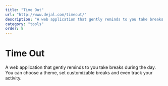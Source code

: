 ```yaml
---
title: "Time Out"
url: "http://www.dejal.com/timeout/"
description: "A web application that gently reminds to you take breaks during the day. You can choose a theme, set customizable breaks and even track your activity."
category: "tools"
order: 8
---
```


# Time Out

A web application that gently reminds to you take breaks during the day. You can choose a theme, set customizable breaks and even track your activity.
